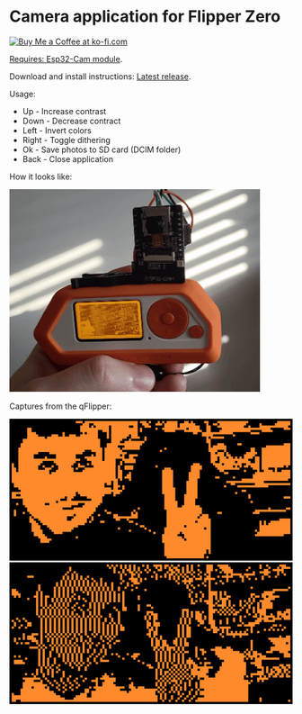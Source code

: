 # Camera application for Flipper Zero
<a href='https://ko-fi.com/Z4urce' target='_blank'><img height='35' style='border:0px;height:46px;' src='https://az743702.vo.msecnd.net/cdn/kofi3.png?v=0' border='0' alt='Buy Me a Coffee at ko-fi.com' />

Requires: [Esp32-Cam module](https://amzn.to/3WMEO0I).

Download and install instructions: [Latest release](https://github.com/Z4urce/flipperzero-camera/releases).

Usage:
- Up - Increase contrast
- Down - Decrease contract
- Left - Invert colors
- Right - Toggle dithering
- Ok - Save photos to SD card (DCIM folder)
- Back - Close application

How it looks like:

![How it looks like](images/3.gif)

Captures from the qFlipper:

![Standard capture](images/1.png)
![With dithering](images/2.png)
